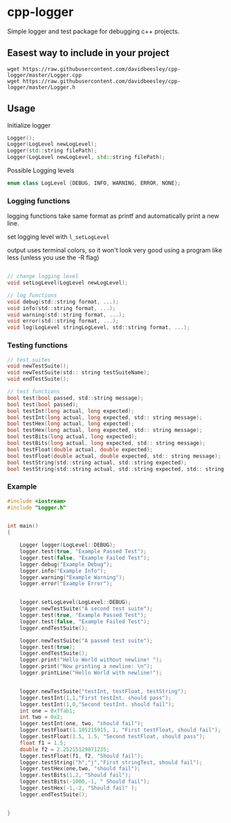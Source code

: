 # cpp-logger
Simple logger and test package for debugging c++ projects.

## Easest way to include in your project
```
wget https://raw.githubusercontent.com/davidbeesley/cpp-logger/master/Logger.cpp
wget https://raw.githubusercontent.com/davidbeesley/cpp-logger/master/Logger.h
```
## Usage
Initialize logger

```cpp
Logger();
Logger(LogLevel newLogLevel);
Logger(std::string filePath);
Logger(LogLevel newLogLevel, std::string filePath);
```

Possible Logging levels
```cpp
enum class LogLevel {DEBUG, INFO, WARNING, ERROR, NONE};
```


### Logging functions
logging functions take same format as printf and automatically print a new line.

set logging level with `l_setLogLevel`

output uses terminal colors, so it won't look very good using a program like less (unless you use the -R flag)
```c

// change logging level
void setLogLevel(LogLevel newLogLevel);

// log functions
void debug(std::string format, ...);
void info(std::string format, ...);
void warning(std::string format, ...);
void error(std::string format, ...);
void log(LogLevel stringLogLevel, std::string format, ...);
```

### Testing functions
```c
// test suites
void newTestSuite();
void newTestSuite(std:: string testSuiteName);
void endTestSuite();

// test functions
bool test(bool passed, std::string message);
bool test(bool passed);
bool testInt(long actual, long expected);
bool testInt(long actual, long expected, std:: string message);
bool testHex(long actual, long expected);
bool testHex(long actual, long expected, std:: string message);
bool testBits(long actual, long expected);
bool testBits(long actual, long expected, std:: string message);
bool testFloat(double actual, double expected);
bool testFloat(double actual, double expected, std:: string message);
bool testString(std::string actual, std::string expected);
bool testString(std::string actual, std::string expected, std:: string message);
```

### Example
```cpp
#include <iostream>
#include "Logger.h"


int main()
{

	Logger logger(LogLevel::DEBUG);
	logger.test(true, "Example Passed Test");
	logger.test(false, "Example Failed Test");
	logger.debug("Example Debug");
	logger.info("Example Info");
	logger.warning("Example Warning");
	logger.error("Example Error");


	logger.setLogLevel(LogLevel::DEBUG);
	logger.newTestSuite("A second test suite");
	logger.test(true, "Example Passed Test");
	logger.test(false, "Example Failed Test");
	logger.endTestSuite();

	logger.newTestSuite("A passed test suite");
	logger.test(true);
	logger.endTestSuite();
	logger.print("Hello World without newline! ");
    logger.print("Now printing a newline: \n");
	logger.printLine("Hello World with newline!");


	logger.newTestSuite("testInt, testFloat, testString");
	logger.testInt(1,1,"First testInt. should pass");
	logger.testInt(1,0,"Second testInt. should fail");
	int one = 0xffab1;
	int two = 0x2;
	logger.testInt(one, two, "should fail");
	logger.testFloat(1.105215915, 1, "First testFloat, should fail");
	logger.testFloat(1.5, 1.5, "Second testFloat, should pass");
	float f1 = 1.5;
	double f2 = 2.25215129871235;
	logger.testFloat(f1, f2, "Should fail");
	logger.testString("h","j","First stringTest, should fail");
	logger.testHex(one,two, "should fail");
	logger.testBits(1,2, "Should fail");
	logger.testBits(-1000,-1, " Should fail");
	logger.testHex(-1,-2, "Should fail" );
	logger.endTestSuite();


}
```

